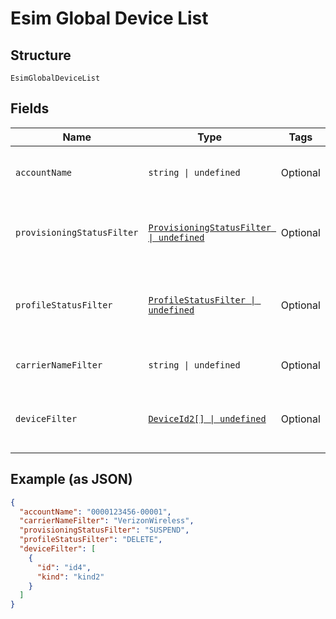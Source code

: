 
# Esim Global Device List

## Structure

`EsimGlobalDeviceList`

## Fields

| Name | Type | Tags | Description |
|  --- | --- | --- | --- |
| `accountName` | `string \| undefined` | Optional | The numeric name of the account. |
| `provisioningStatusFilter` | [`ProvisioningStatusFilter \| undefined`](../../doc/models/provisioning-status-filter.md) | Optional | The last status of the device as a list filter. |
| `profileStatusFilter` | [`ProfileStatusFilter \| undefined`](../../doc/models/profile-status-filter.md) | Optional | The last status of the device's profile as a filter. |
| `carrierNameFilter` | `string \| undefined` | Optional | The cellular service provider. |
| `deviceFilter` | [`DeviceId2[] \| undefined`](../../doc/models/device-id-2.md) | Optional | An array of device identifiers to filter the list. |

## Example (as JSON)

```json
{
  "accountName": "0000123456-00001",
  "carrierNameFilter": "VerizonWireless",
  "provisioningStatusFilter": "SUSPEND",
  "profileStatusFilter": "DELETE",
  "deviceFilter": [
    {
      "id": "id4",
      "kind": "kind2"
    }
  ]
}
```

